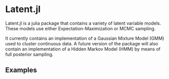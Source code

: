 # Latent.jl

Latent.jl is a julia package that contains a variety of latent variable models. These models use either Expectation-Maximization or MCMC sampling.

It currently contains an implementation of a Gaussian Mixture Model (GMM) used to cluster continuous data. A future version of the package will also contain an implementation of a Hidden Markov Model (HMM) by means of full posterior sampling.

## Examples




